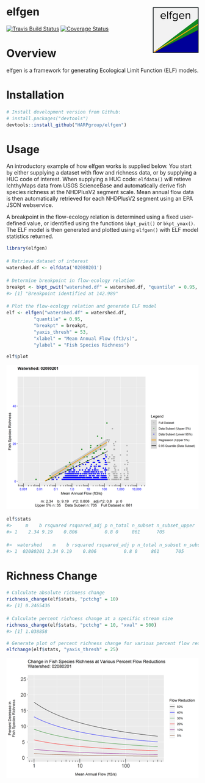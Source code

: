 # elfgen <img src="man/figures/logo.png" align="right" width="120" />

[![Travis Build Status](https://travis-ci.org/HARPgroup/elfgen.svg?branch=master)](https://travis-ci.org/HARPgroup/elfgen)
[![Coverage Status](https://codecov.io/gh/HARPgroup/elfgen/branch/master/graph/badge.svg)](https://codecov.io/gh/HARPgroup/elfgen)

# Overview
 
elfgen is a framework for generating Ecological Limit Function (ELF) models.

# Installation

``` r
# Install development version from Github:
# install.packages("devtools")
devtools::install_github("HARPgroup/elfgen")
```

# Usage
An introductory example of how elfgen works is supplied below. You start 
by either supplying a dataset with flow and richness data, or by supplying 
a HUC code of interest. When supplying a HUC code: `elfdata()` will 
retieve IchthyMaps data from USGS ScienceBase and automatically derive fish 
species richness at the NHDPlusV2 segment scale. Mean annual flow data is then
automatically retrieved for each NHDPlusV2 segment using an EPA JSON webservice.

A breakpoint in the flow-ecology relation is determined using a fixed user-defined
value, or identified using the functions `bkpt_pwit()` or `bkpt_ymax()`. The ELF
model is then generated and plotted using `elfgen()` with ELF model statistics
returned.

``` r
library(elfgen)

# Retrieve dataset of interest
watershed.df <- elfdata('02080201')

# Determine breakpoint in flow-ecology relation
breakpt <- bkpt_pwit("watershed.df" = watershed.df, "quantile" = 0.95, "glo" = 50, "ghi" = 1000)  
#> [1] "Breakpoint identified at 142.989"
			   
# Plot the flow-ecology relation and generate ELF model					   
elf <- elfgen("watershed.df" = watershed.df,
	      "quantile" = 0.95,
	      "breakpt" = breakpt,
	      "yaxis_thresh" = 53,
	      "xlabel" = "Mean Annual Flow (ft3/s)",
	      "ylabel" = "Fish Species Richness")
```

``` r
elf$plot
```

![](man/figures/README-example-1.png)<!-- -->

``` r
elf$stats
#>	   m    b rsquared rsquared_adj p n_total n_subset n_subset_upper
#> 1	2.34 9.19    0.806          0.8 0     861      705             35

#>  watershed    m    b rsquared rsquared_adj p n_total n_subset n_subset_upper
#> 1  02080201 2.34 9.19    0.806          0.8 0     861      705             35
```

# Richness Change

``` r
# Calculate absolute richness change
richness_change(elf$stats, "pctchg" = 10)
#> [1] 0.2465436

# Calculate percent richness change at a specific stream size
richness_change(elf$stats, "pctchg" = 10, "xval" = 500)
#> [1] 1.038858
```

``` r
# Generate plot of percent richness change for various percent flow reductions
elfchange(elf$stats, "yaxis_thresh" = 25)
```

![](man/figures/README-example-2.png)<!-- -->
